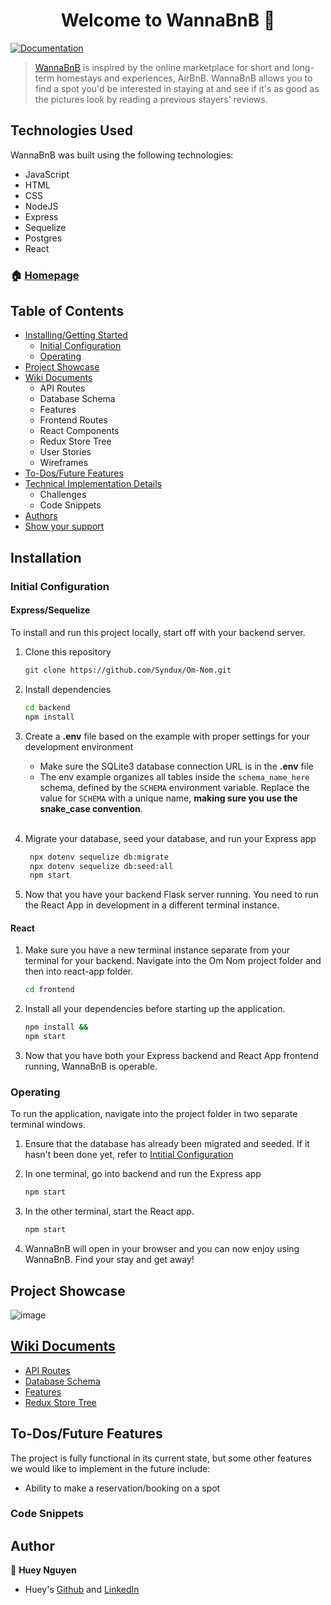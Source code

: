<h1 align="center">Welcome to WannaBnB 👋</h1>
<p>
  <a href="https://github.com/Syndux/WannaBnB" target="_blank">
    <img alt="Documentation" src="https://img.shields.io/badge/documentation-yes-brightgreen.svg" />
  </a>
</p>

> [WannaBnB](https://wannabnb.onrender.com/) is inspired by the online marketplace for short and long-term homestays and experiences, AirBnB. WannaBnB allows you to find a spot you'd be interested in staying at and see if it's as good as the pictures look by reading a previous stayers' reviews.

## Technologies Used

WannaBnB was built using the following technologies:

- JavaScript
- HTML
- CSS
- NodeJS
- Express
- Sequelize
- Postgres
- React


### 🏠 [Homepage](https://wannabnb.onrender.com/)

## Table of Contents
- [Installing/Getting Started](https://github.com/Syndux/WannaBnB/blob/main/README.md#installation)
  - [Initial Configuration](https://github.com/Syndux/WannaBnB/blob/main/README.md#initial-configuration)
  - [Operating](https://github.com/Syndux/WannaBnB/blob/main/README.md#operating)
- [Project Showcase](https://github.com/Syndux/WannaBnB/blog/main/README.md#project-showcase)
- [Wiki Documents](https://github.com/Syndux/WannaBnB/blob/main/README.md#wiki-documents)
	- API Routes
 	- Database Schema
 	- Features
 	- Frontend Routes
 	- React Components
 	- Redux Store Tree
	- User Stories
	- Wireframes 
- [To-Dos/Future Features](https://github.com/Syndux/WannaBnB/blob/main/README.md#to-dosfuture-features)
- [Technical Implementation Details](https://github.com/Syndux/WannaBnB/blob/main/README.md#technical-implementation-details)
	- Challenges
	- Code Snippets
- [Authors](https://github.com/Syndux/WannaBnB/blob/main/README.md#authors)
- [Show your support](https://github.com/Syndux/WannaBnB/blob/main/README.md#show-your-support)

## Installation

### Initial Configuration
#### Express/Sequelize
To install and run this project locally, start off with your backend server.

1. Clone this repository
    ```bash
    git clone https://github.com/Syndux/Om-Nom.git
    ```

2. Install dependencies
    ```bash
    cd backend
    npm install
    ```

3. Create a **.env** file based on the example with proper settings for your
   development environment
    - Make sure the SQLite3 database connection URL is in the **.env** file
    - The env example organizes all tables inside the `schema_name_here` schema, defined
        by the `SCHEMA` environment variable.  Replace the value for
        `SCHEMA` with a unique name, **making sure you use the snake_case
        convention**.
    <br></br>

4. Migrate your database, seed your database, and run your Express app

   ```bash
    npx dotenv sequelize db:migrate
    npx dotenv sequelize db:seed:all
    npm start
   ```
5. Now that you have your backend Flask server running. You need to run the React App in development in a different terminal instance.

#### React
1. Make sure you have a new terminal instance separate from your terminal for your backend. Navigate into the Om Nom project folder and then into react-app folder.
    ```bash
    cd frontend
    ```

2. Install all your dependencies before starting up the application.
    ```bash
    npm install &&
    npm start
    ```

3. Now that you have both your Express backend and React App frontend running, WannaBnB is operable.

### Operating
To run the application, navigate into the project folder in two separate terminal windows.

1. Ensure that the database has already been migrated and seeded. If it hasn't been done yet, refer to [Intitial Configuration](https://github.com/Syndux/WannaBnB/blob/main/README.md#initial-configuration)

2. In one terminal, go into backend and run the Express app
    ```bash
    npm start
    ```

3. In the other terminal, start the React app.
    ```bash
    npm start
    ```

4. WannaBnB will open in your browser and you can now enjoy using WannaBnB. Find your stay and get away!

## Project Showcase
![image](https://github.com/Syndux/WannaBnB/assets/78172054/49f5f54d-362f-46d4-9a5e-fd867a4fe090)

## [Wiki Documents](https://github.com/Syndux/WannaBnB/wiki)
- [API Routes](https://github.com/nSyndux/WannaBnB/wiki/API-Routes)
- [Database Schema](https://github.com/Syndux/WannaBnB/wiki/Database-Schema)
- [Features](https://github.com/Syndux/WannaBnB/wiki/Feature-Documentation)
- [Redux Store Tree](https://github.com/Syndux/WannaBnB/wiki/Redux-State-Pseudocode)

## To-Dos/Future Features

The project is fully functional in its current state, but some other features we would like to implement in the future include:

- Ability to make a reservation/booking on a spot

### Code Snippets

## Author

👤 **Huey Nguyen**
* Huey's [Github](https://github.com/Syndux) and [LinkedIn](https://www.linkedin.com/in/huey-nguyen/)
